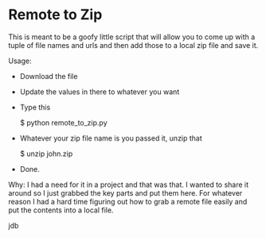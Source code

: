 Remote to Zip
=============

This is meant to be a goofy little script that will allow you to come up with a tuple of file names and urls
and then add those to a local zip file and save it.

Usage:
- Download the file
- Update the values in there to whatever you want
- Type this

	$ python remote_to_zip.py

- Whatever your zip file name is you passed it, unzip that

	$ unzip john.zip

- Done.

Why:
I had a need for it in a project and that was that.  I wanted to share it around so I just grabbed the key parts and
put them here.  For whatever reason I had a hard time figuring out how to grab a remote file easily and put the contents
into a local file.


jdb
